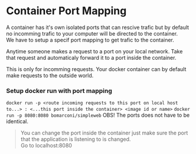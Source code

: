 # Container Port Mapping
A container has it's own isolated ports that can rescive trafic but by default no incomming trafic to your computer will be directed to the container.  
We have to setup a specif port mapping to get trafic to the container.  

Anytime someone makes a request to a port on your local network. Take that request and automaticaly forward it to a port inside the container.  

This is only for incomming requests. Your docker container can by default make requests to the outside world.  

### Setup docker run with port mapping
```docker run -p <route incoming requests to this port on local host to...> : <...this port inside the container> <image id or name>```
```docker run -p 8080:8080 bomarconi/simpleweb```
OBS! The ports does not have to be identical.  
> You can change the port inside the container just make sure the port that the application is listening to is changed.  
Go to localhost:8080  
